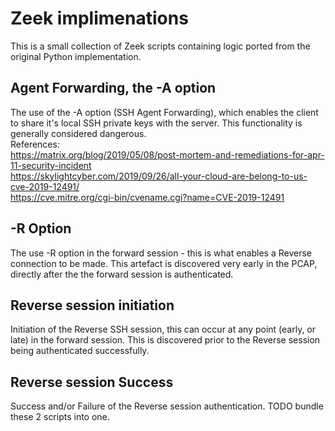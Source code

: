 # Zeek implimenations
This is a small collection of Zeek scripts containing logic ported from the original Python implementation.

## Agent Forwarding, the  -A option 
The use of the -A option (SSH Agent Forwarding), which enables the client to share it's local SSH private keys with the server. This functionality is generally considered dangerous.  
References:  
 https://matrix.org/blog/2019/05/08/post-mortem-and-remediations-for-apr-11-security-incident  
 https://skylightcyber.com/2019/09/26/all-your-cloud-are-belong-to-us-cve-2019-12491/  
 https://cve.mitre.org/cgi-bin/cvename.cgi?name=CVE-2019-12491  

## -R Option
The use -R option in the forward session - this is what enables a Reverse connection to be made. This artefact is discovered very early in the PCAP, directly after the the forward session is authenticated.

## Reverse session initiation
Initiation of the Reverse SSH session, this can occur at any point (early, or late) in the forward session. This is discovered prior to the Reverse session being authenticated successfully.

## Reverse session Success
Success and/or Failure of the Reverse session authentication. TODO bundle these 2 scripts into one.

